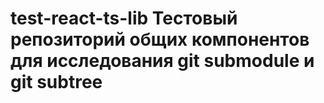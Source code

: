 # test-react-ts-lib Тестовый репозиторий общих компонентов для исследования git submodule и git subtree


